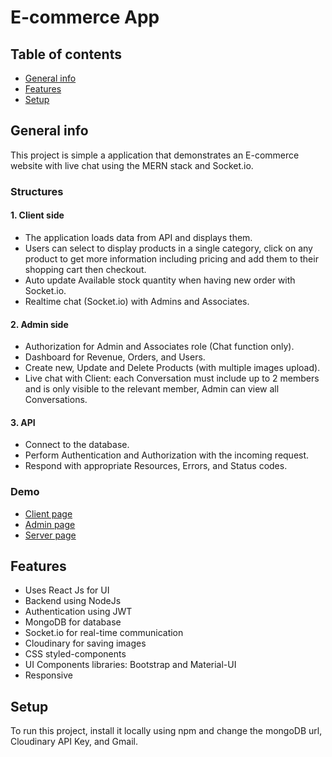# E-commerce App

## Table of contents
* [General info](#general-info)
* [Features](#features)
* [Setup](#setup)

## General info
This project is simple a application that demonstrates an E-commerce website with live chat using the MERN stack and Socket.io.<br/>

### Structures
#### 1. Client side
  - The application loads data from API and displays them.
  - Users can select to display products in a single category, click on any product to get more information including pricing and add them to their shopping cart then checkout.
  - Auto update Available stock quantity when having new order with Socket.io.
  - Realtime chat (Socket.io) with Admins and Associates.
#### 2. Admin side
  - Authorization for Admin and Associates role (Chat function only).
  - Dashboard for Revenue, Orders, and Users.
  - Create new, Update and Delete Products (with multiple images upload).
  - Live chat with Client: each Conversation must include up to 2 members and is only visible to the relevant member, Admin can view all Conversations.
#### 3. API
  - Connect to the database.
  - Perform Authentication and Authorization with the incoming request.
  - Respond with appropriate Resources, Errors, and Status codes.
### Demo
- [Client page](https://shopping-client.onrender.com)  
- [Admin page](https://shopping-admin.onrender.com)
- [Server page](https://shopping-server.onrender.com)

## Features
* Uses React Js for UI
* Backend using NodeJs
* Authentication using JWT
* MongoDB for database
* Socket.io for real-time communication
* Cloudinary for saving images
* CSS styled-components
* UI Components libraries: Bootstrap and Material-UI
* Responsive
 	
## Setup
To run this project, install it locally using npm and change the mongoDB url, Cloudinary API Key, and Gmail.

